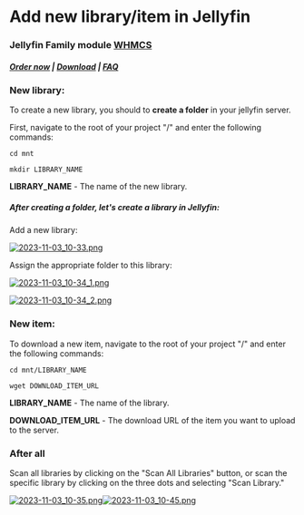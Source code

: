 # Add new library/item in Jellyfin

### Jellyfin Family module **[WHMCS](https://puqcloud.com/link.php?id=77)** 

#####  [Order now](https://puqcloud.com/whmcs-module-jellyfin-family.php) | [Download](https://download.puqcloud.com/WHMCS/servers/PUQ_WHMCS-Jellyfin-Family/) | [FAQ](https://faq.puqcloud.com/)

### New library:

To create a new library, you should to **create a folder** in your jellyfin server.

First, navigate to the root of your project "/" and enter the following commands:

```
cd mnt
```

```
mkdir LIBRARY_NAME
```

**LIBRARY\_NAME** - The name of the new library.

##### After creating a folder, let's create a library in Jellyfin: 

Add a new library:

[![2023-11-03_10-33.png](https://doc.puq.info/uploads/images/gallery/2023-11/scaled-1680-/2023-11-03-10-33.png)](https://doc.puq.info/uploads/images/gallery/2023-11/2023-11-03-10-33.png)

Assign the appropriate folder to this library:

[![2023-11-03_10-34_1.png](https://doc.puq.info/uploads/images/gallery/2023-11/scaled-1680-/2023-11-03-10-34-1.png)](https://doc.puq.info/uploads/images/gallery/2023-11/2023-11-03-10-34-1.png)

[![2023-11-03_10-34_2.png](https://doc.puq.info/uploads/images/gallery/2023-11/scaled-1680-/2023-11-03-10-34-2.png)](https://doc.puq.info/uploads/images/gallery/2023-11/2023-11-03-10-34-2.png)

###  

### New item:

To download a new item, navigate to the root of your project "/" and enter the following commands:

```
cd mnt/LIBRARY_NAME
```

```
wget DOWNLOAD_ITEM_URL
```

**LIBRARY\_NAME** - The name of the library.

**DOWNLOAD\_ITEM\_URL** - The download URL of the item you want to upload to the server.

###  

### After all

Scan all libraries by clicking on the "Scan All Libraries" button, or scan the specific library by clicking on the three dots and selecting "Scan Library."

[![2023-11-03_10-35.png](https://doc.puq.info/uploads/images/gallery/2023-11/scaled-1680-/2023-11-03-10-35.png)](https://doc.puq.info/uploads/images/gallery/2023-11/2023-11-03-10-35.png)[![2023-11-03_10-45.png](https://doc.puq.info/uploads/images/gallery/2023-11/scaled-1680-/2023-11-03-10-45.png)](https://doc.puq.info/uploads/images/gallery/2023-11/2023-11-03-10-45.png)